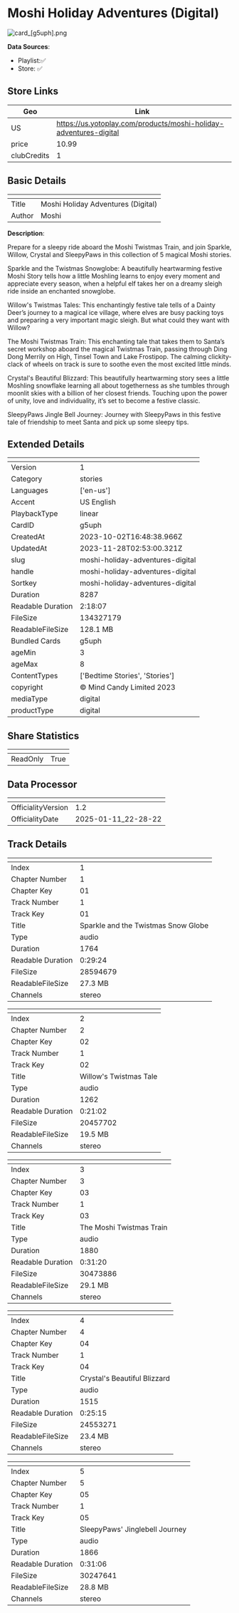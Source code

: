 # Moshi Holiday Adventures (Digital)

![card_[g5uph].png](../../img/cards/card_[g5uph].png)

**Data Sources**: 

- Playlist:✅
- Store: ✅


## Store Links

| Geo | Link |
| - | - |
| US | https://us.yotoplay.com/products/moshi-holiday-adventures-digital |
| price | 10.99 |
| clubCredits | 1 |


## Basic Details

| <!-- --> | <!-- --> |
| - | - |
| Title | Moshi Holiday Adventures (Digital) |
| Author | Moshi |

**Description**:

 Prepare for a sleepy ride aboard the Moshi Twistmas Train, and join Sparkle, Willow, Crystal and SleepyPaws in this collection of 5 magical Moshi stories. 

Sparkle and the Twistmas Snowglobe: A beautifully heartwarming festive Moshi Story tells how a little Moshling learns to enjoy every moment and appreciate every season, when a helpful elf takes her on a dreamy sleigh ride inside an enchanted snowglobe.  

Willow's Twistmas Tales: This enchantingly festive tale tells of a Dainty Deer’s journey to a magical ice village, where elves are busy packing toys and preparing a very important magic sleigh. But what could they want with Willow?  

The Moshi Twistmas Train: This enchanting tale that takes them to Santa’s secret workshop aboard the magical Twistmas Train, passing through Ding Dong Merrily on High, Tinsel Town and Lake Frostipop. The calming clickity-clack of wheels on track is sure to soothe even the most excited little minds.  

Crystal's Beautiful Blizzard: This beautifully heartwarming story sees a little Moshling snowflake learning all about togetherness as she tumbles through moonlit skies with a billion of her closest friends. Touching upon the power of unity, love and individuality, it’s set to become a festive classic. 

SleepyPaws Jingle Bell Journey: Journey with SleepyPaws in this festive tale of friendship to meet Santa and pick up some sleepy tips.


## Extended Details

| <!-- --> | <!-- --> |
| - | - |
| Version | 1 |
| Category | stories |
| Languages | ['en-us'] |
| Accent | US English |
| PlaybackType | linear |
| CardID | g5uph |
| CreatedAt | 2023-10-02T16:48:38.966Z |
| UpdatedAt | 2023-11-28T02:53:00.321Z |
| slug | moshi-holiday-adventures-digital |
| handle | moshi-holiday-adventures-digital |
| Sortkey | moshi-holiday-adventures-digital |
| Duration | 8287 |
| Readable Duration | 2:18:07 |
| FileSize | 134327179 |
| ReadableFileSize | 128.1 MB |
| Bundled Cards | g5uph |
| ageMin | 3 |
| ageMax | 8 |
| ContentTypes | ['Bedtime Stories', 'Stories'] |
| copyright | © Mind Candy Limited 2023 |
| mediaType | digital |
| productType | digital |


## Share Statistics

| <!-- --> | <!-- --> |
| - | - |
| ReadOnly | True |


## Data Processor

| <!-- --> | <!-- --> |
| - | - |
| OfficialityVersion | 1.2
| OfficialityDate | 2025-01-11_22-28-22


## Track Details

| <!-- --> | <!-- --> |
| - | - |
| Index | 1 |
| Chapter Number | 1 |
| Chapter Key | 01 |
| Track Number | 1 |
| Track Key | 01 |
| Title | Sparkle and the Twistmas Snow Globe |
| Type | audio |
| Duration | 1764 |
| Readable Duration | 0:29:24 |
| FileSize | 28594679 |
| ReadableFileSize | 27.3 MB |
| Channels | stereo |

| <!-- --> | <!-- --> |
| - | - |
| Index | 2 |
| Chapter Number | 2 |
| Chapter Key | 02 |
| Track Number | 1 |
| Track Key | 02 |
| Title | Willow's Twistmas Tale |
| Type | audio |
| Duration | 1262 |
| Readable Duration | 0:21:02 |
| FileSize | 20457702 |
| ReadableFileSize | 19.5 MB |
| Channels | stereo |

| <!-- --> | <!-- --> |
| - | - |
| Index | 3 |
| Chapter Number | 3 |
| Chapter Key | 03 |
| Track Number | 1 |
| Track Key | 03 |
| Title | The Moshi Twistmas Train |
| Type | audio |
| Duration | 1880 |
| Readable Duration | 0:31:20 |
| FileSize | 30473886 |
| ReadableFileSize | 29.1 MB |
| Channels | stereo |

| <!-- --> | <!-- --> |
| - | - |
| Index | 4 |
| Chapter Number | 4 |
| Chapter Key | 04 |
| Track Number | 1 |
| Track Key | 04 |
| Title | Crystal's Beautiful Blizzard |
| Type | audio |
| Duration | 1515 |
| Readable Duration | 0:25:15 |
| FileSize | 24553271 |
| ReadableFileSize | 23.4 MB |
| Channels | stereo |

| <!-- --> | <!-- --> |
| - | - |
| Index | 5 |
| Chapter Number | 5 |
| Chapter Key | 05 |
| Track Number | 1 |
| Track Key | 05 |
| Title | SleepyPaws' Jinglebell Journey |
| Type | audio |
| Duration | 1866 |
| Readable Duration | 0:31:06 |
| FileSize | 30247641 |
| ReadableFileSize | 28.8 MB |
| Channels | stereo |

